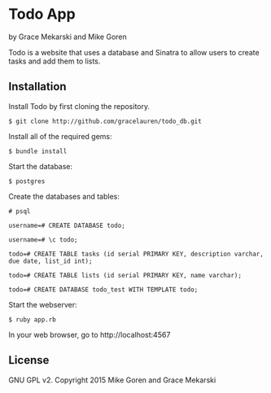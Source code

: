 Todo App
==============

by Grace Mekarski and Mike Goren

Todo is a website that uses a database and Sinatra to allow users to create tasks and add them to lists.

Installation
------------

Install Todo by first cloning the repository.  
```
$ git clone http://github.com/gracelauren/todo_db.git
```

Install all of the required gems:
```
$ bundle install
```

Start the database:
```
$ postgres
```

Create the databases and tables:
```
# psql
```

```
username=# CREATE DATABASE todo;
```

```
username=# \c todo;
```

```
todo=# CREATE TABLE tasks (id serial PRIMARY KEY, description varchar, due date, list_id int);
```

```
todo=# CREATE TABLE lists (id serial PRIMARY KEY, name varchar);
```

```
todo=# CREATE DATABASE todo_test WITH TEMPLATE todo;
```

Start the webserver:
```
$ ruby app.rb
```

In your web browser, go to http://localhost:4567

License
-------

GNU GPL v2. Copyright 2015 Mike Goren and Grace Mekarski
